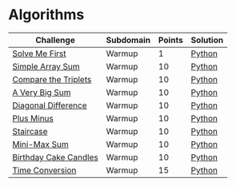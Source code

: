 # Algorithms

Challenge | Subdomain | Points | Solution
----------|-----------|--------|---------
[Solve Me First](https://www.hackerrank.com/challenges/solve-me-first/problem)| Warmup | 1 | [Python](https://github.com/AlexJunior01/HackerRank/blob/master/Algorithms/SolveMeFirst.py)
[Simple Array Sum](https://www.hackerrank.com/challenges/simple-array-sum)| Warmup | 10 | [Python](https://github.com/AlexJunior01/HackerRank/blob/master/Algorithms/SimpleArraySum.py)
[Compare the Triplets](https://www.hackerrank.com/challenges/compare-the-triplets)| Warmup | 10 | [Python](https://github.com/AlexJunior01/HackerRank/blob/master/Algorithms/CompareTheTriplets.py)
[A Very Big Sum](https://www.hackerrank.com/challenges/a-very-big-sum) | Warmup | 10 | [Python]()
[Diagonal Difference](https://www.hackerrank.com/challenges/diagonal-difference) | Warmup | 10 | [Python]()
[Plus Minus](https://www.hackerrank.com/challenges/plus-minus/problem) | Warmup | 10 | [Python]()
[Staircase](https://www.hackerrank.com/challenges/staircase/problem) | Warmup | 10 | [Python]()
[Mini-Max Sum](https://www.hackerrank.com/challenges/mini-max-sum/problem) | Warmup | 10 | [Python]()
[Birthday Cake Candles](https://www.hackerrank.com/challenges/birthday-cake-candles/problem)| Warmup | 10 | [Python]()
[Time Conversion](https://www.hackerrank.com/challenges/time-conversion/problem) | Warmup | 15 | [Python]()
